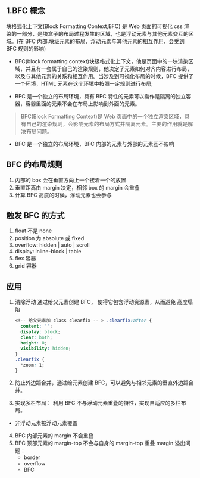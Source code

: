 ## 1.BFC 概念

块格式化上下文(Block Formatting Context,BFC) 是 Web 页面的可视化 css 渲染的一部分，是块盒子的布局过程发生的区域，也是浮动元素与其他元素交互的区域。(在 BFC 内部.块级元素的布局、浮动元素与其他元素的相互作用，会受到 BFC 规则的影响)

- BFC(block formatting context)块级格式化上下文，他是页面中的一块渲染区域，并且有一套属于自己的渲染规则，他决定了元素如何对齐内容进行布局，以及与其他元素的关系和相互作用。当涉及到可视化布局的时候，BFC 提供了一个环境，HTML 元素在这个环境中按照一定规则进行布局;

- BFC 是一个独立的布局环境，具有 BFC 特性的元素可以看作是隔离的独立容器，容器里面的元素不会在布局上影响到外面的元素。

> BFC(Block Formatting Context)是 Web 页面中的一个独立渲染区域，具有自己的渲染规则，会影响元素的布局方式并隔离元素。主要的作用就是解决布局问题。

- BFC 是一个独立的布局环境，BFC 内部的元素与外部的元素互不影响

## BFC 的布局规则

1. 内部的 box 会在垂直方向上一个接着一个的放置
2. 垂直距离由 margin 决定，相邻 box 的 margin 会重叠
3. 计算 BFC 高度的时候，浮动元素也会参与

## 触发 BFC 的方式

1. float 不是 none
2. position 为 absolute 或 fixed
3. overflow: hidden | auto | scroll
4. display: inline-block | table
5. flex 容器
6. grid 容器

## 应用

1. 清除浮动
   通过给父元素创建 BFC， 使得它包含浮动资源素，从而避免 高度塌陷
   ```css
   <!-- 给父元素加 class clearfix -- > .clearfix:after {
     content: '';
     display: block;
     clear: both;
     height: 0;
     visibility: hidden;
   }
   .clearfix {
     *zoom: 1;
   }
   ```
2. 防止外边距合并，通过给元素创建 BFC，可以避免与相邻元素的垂直外边距合并。

3. 实现多栏布局： 利用 BFC 不与浮动元素重叠的特性，实现自适应的多栏布局。

- 非浮动元素被浮动元素覆盖

4. BFC 内部元素的 margin 不会重叠
5. BFC 顶部元素的 margin-top 不会与自身的 margin-top 重叠
   margin 溢出问题：
   - border
   - overflow
   - BFC
